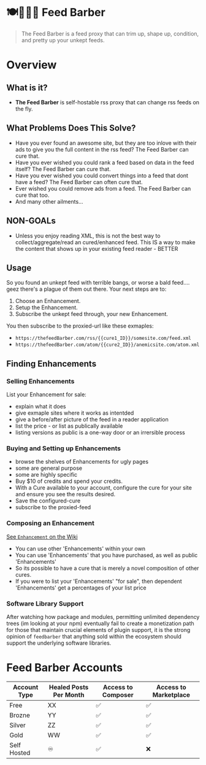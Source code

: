 # 🍽💈💇🏽 Feed Barber

> The Feed Barber is a feed proxy that can trim up, shape up, condition, and pretty up your unkept feeds. 

# Overview

## What is it?
- **The Feed Barber** is self-hostable rss proxy that can change rss feeds on the fly.

## What Problems Does This Solve?
- Have you ever found an awesome site, but they are too inlove with their ads to give you the full content in the rss feed? The Feed Barber can cure that.
- Have you ever wished you could rank a feed based on data in the feed itself? The Feed Barber can cure that.
- Have you ever wished you could convert things into a feed that dont have a feed? The Feed Barber can often cure that.
- Ever wished you could remove ads from a feed. The Feed Barber can cure that too. 
- And many other ailments...

## NON-GOALs
- Unless you enjoy reading XML, this is not the best way to collect/aggregate/read an cured/enhanced feed. This IS a way to make the content that shows up in your existing feed reader - BETTER

## Usage

So you found an unkept feed with terrible bangs, or worse a bald feed.... geez there's a plague of them out there. Your next steps are to:

1. Choose an Enhancement.
2. Setup the Enhancement.
3. Subscribe the unkept feed through, your new Enhancement.

You then subscribe to the proxied-url like these exmaples:

- `https://thefeedBarber.com/rss/{{cure1_ID}}/somesite.com/feed.xml`
- `https://thefeedBarber.com/atom/{{cure2_ID}}/anemicsite.com/atom.xml`

## Finding Enhancements
  
### Selling Enhancements

List your Enhancement for sale:

- explain what it does
- give exmaple sites where it works as intentded
- give a before/after picture of the feed in a reader application
- list the price - or list as publically available
- listing versions as public is a one-way door or an irrersible process
  
### Buying and Setting up Enhancements

- browse the shelves of Enhancements for ugly pages
- some are general purpose
- some are highly specific
- Buy $10 of credits and spend your credits.
- With a Cure available to your account, configure the cure for your site and ensure you see the results desired.
- Save the configured-cure
- subscribe to the proxied-feed

### Composing an Enhancement

[See `Enhancement` on the Wiki](//github.com/ericdmoore/feedDoctor/wiki/enhancements)

- You can use other 'Enhancements' within your own
- You can use 'Enhancements' that you have purchased, as well as public 'Enhancements'
- So its possible to have a cure that is merely a novel composition of other cures.
- If you were to list your 'Enhancements' "for sale", then dependent 'Enhancements' get a percentages of your list price

### Software Library Support

After watching how package and modules, permitting unlimited dependency trees (im looking at your npm) eventually fail to create a monetization path for those that maintain crucial elements of plugin support, it is the strong opinion of `feedbarber` that anything sold within the ecosystem should support the underlying software libraries.


# Feed Barber Accounts

| Account Type | Healed Posts Per Month  | Access to Composer | Access to Marketplace | 
|--------------|-------------------------|--------------------|-----------------------|
| Free         |                      XX |                 ✅ |                    ✅ | 
| Brozne       |                      YY |                 ✅ |                    ✅ | 
| Silver       |                      ZZ |                 ✅ |                    ✅ | 
| Gold         |                      WW |                 ✅ |                    ✅ | 
| Self Hosted  |                       ♾ |                 ✅ |                    ❌ |
